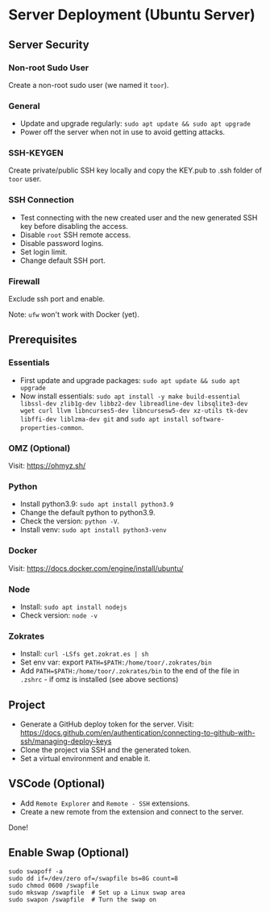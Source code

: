 # Server Deployment (Ubuntu Server)

## Server Security

### Non-root Sudo User

Create a non-root sudo user (we named it `toor`).

### General

- Update and upgrade regularly: `sudo apt update && sudo apt upgrade`
- Power off the server when not in use to avoid getting attacks.

### SSH-KEYGEN

Create private/public SSH key locally and copy the KEY.pub to .ssh folder of `toor` user.

### SSH Connection

- Test connecting with the new created user and the new generated SSH key before disabling the access.
- Disable `root` SSH remote access.
- Disable password logins.
- Set login limit.
- Change default SSH port.

### Firewall

Exclude ssh port and enable.

Note: `ufw` won't work with Docker (yet).

## Prerequisites

### Essentials

- First update and upgrade packages: `sudo apt update && sudo apt upgrade`
- Now install essentials: `sudo apt install -y make build-essential libssl-dev zlib1g-dev libbz2-dev libreadline-dev libsqlite3-dev wget curl llvm libncurses5-dev libncursesw5-dev xz-utils tk-dev libffi-dev liblzma-dev git` and `sudo apt install software-properties-common`.

### OMZ (Optional)

Visit: <https://ohmyz.sh/>

### Python

- Install python3.9: `sudo apt install python3.9`
- Change the default python to python3.9.
- Check the version: `python -V`.
- Install venv: `sudo apt install python3-venv`

### Docker

Visit: <https://docs.docker.com/engine/install/ubuntu/>

### Node

- Install: `sudo apt install nodejs`
- Check version: `node -v`

### Zokrates

- Install: `curl -LSfs get.zokrat.es | sh`
- Set env var: export `PATH=$PATH:/home/toor/.zokrates/bin`
- Add `PATH=$PATH:/home/toor/.zokrates/bin` to the end of the file in `.zshrc` - if omz is installed (see above sections)

## Project

- Generate a GitHub deploy token for the server. Visit: <https://docs.github.com/en/authentication/connecting-to-github-with-ssh/managing-deploy-keys>
- Clone the project via SSH and the generated token.
- Set a virtual environment and enable it.

## VSCode (Optional)

- Add `Remote Explorer` and `Remote - SSH` extensions.
- Create a new remote from the extension and connect to the server.

Done!


## Enable Swap (Optional)

    sudo swapoff -a
    sudo dd if=/dev/zero of=/swapfile bs=8G count=8
    sudo chmod 0600 /swapfile
    sudo mkswap /swapfile  # Set up a Linux swap area
    sudo swapon /swapfile  # Turn the swap on